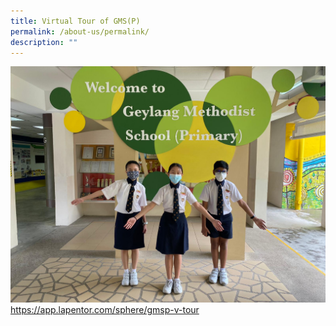 ```yaml
---
title: Virtual Tour of GMS(P)
permalink: /about-us/permalink/
description: ""
---
```

![](/images/Welcome.jpg)
https://app.lapentor.com/sphere/gmsp-v-tour